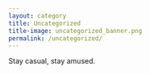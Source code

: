 ```yaml
---
layout: category
title: Uncategorized
title-image: uncategorized_banner.png
permalink: /uncategorized/
---
```


Stay casual, stay amused.

